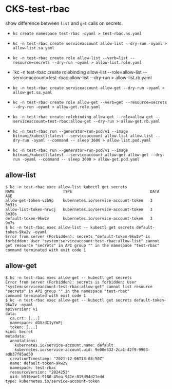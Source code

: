 # CKS-test-rbac
show difference between `list` and `get` calls on secrets.
* `kc create namespace test-rbac -oyaml > test-rbac.ns.yaml`

* `kc -n test-rbac create serviceaccount allow-list --dry-run -oyaml > allow-list.sa.yaml`
* `kc -n test-rbac create role allow-list --verb=list --resource=secrets --dry-run -oyaml > allow-list.role.yaml`
* `kc -n test-rbac create rolebinding allow-list --role=allow-list --serviceaccount=test-rbac:allow-list --dry-run > allow-list.rb.yaml

* `kc -n test-rbac create serviceaccount allow-get --dry-run -oyaml > allow-get.sa.yaml`
* `kc -n test-rbac create role allow-get --verb=get --resource=secrets --dry-run -oyaml > allow-get.role.yaml`
* `kc -n test-rbac create rolebinding allow-get --role=allow-get --serviceaccount=test-rbac:allow-get --dry-run > allow-get.rb.yaml`

* `kc -n test-rbac run --generator=run-pod/v1 --image bitnami/kubectl:latest --serviceaccount allow-list allow-list --dry-run -oyaml --command -- sleep 3600 > allow-list.pod.yaml`
* `kc -n test-rbac run --generator=run-pod/v1 --image bitnami/kubectl:latest --serviceaccount allow-get allow-get --dry-run -oyaml --command -- sleep 3600 > allow-get.pod.yaml`

## allow-list

```
$ kc -n test-rbac exec allow-list kubectl get secrets
NAME                     TYPE                                  DATA   AGE
allow-get-token-vzb9p    kubernetes.io/service-account-token   3      3m31s
allow-list-token-hrwcj   kubernetes.io/service-account-token   3      3m30s
default-token-9kw2v      kubernetes.io/service-account-token   3      9m7s
$ kc -n test-rbac exec allow-list -- kubectl get secrets default-token-9kw2v -oyaml
Error from server (Forbidden): secrets "default-token-9kw2v" is forbidden: User "system:serviceaccount:test-rbac:allow-list" cannot get resource "secrets" in API group "" in the namespace "test-rbac"
command terminated with exit code 1
```
## allow-get
```
$ kc -n test-rbac exec allow-get -- kubectl get secrets
Error from server (Forbidden): secrets is forbidden: User "system:serviceaccount:test-rbac:allow-get" cannot list resource "secrets" in API group "" in the namespace "test-rbac"
command terminated with exit code 1
$ kc -n test-rbac exec allow-get -- kubectl get secrets default-token-9kw2v -oyaml
apiVersion: v1
data:
  ca.crt: [...]
  namespace: dGVzdC1yYmFj
  token: [...]
kind: Secret
metadata:
  annotations:
    kubernetes.io/service-account.name: default
    kubernetes.io/service-account.uid: 9e00e332-2ca1-42f9-9903-adb37f85ad50
  creationTimestamp: "2021-12-06T13:08:50Z"
  name: default-token-9kw2v
  namespace: test-rbac
  resourceVersion: "2024253"
  uid: b516eae1-9180-45ea-941e-015d94d21edd
type: kubernetes.io/service-account-token
```

